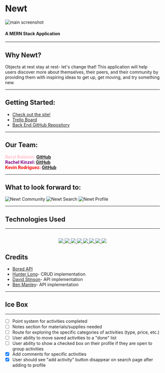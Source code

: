# Newt
![main screenshot](./public/newtmain.png)

#### A MERN Stack Application
_______
## Why Newt?

Objects at rest stay at rest- let's change that! This application will help users discover more about themselves, their peers, and their community by providing them with inspiring ideas to get up, get moving, and try something new.
_______
## Getting Started:
* [Check out the site!](https://newt-activity.netlify.app/)
* [Trello Board](https://trello.com/b/v9YnBlTX/newt-beryl-rachel-kevin)
* [Back End GitHub Repository](https://github.com/berylrb/newt-back-end)
_______
## Our Team:
<font color="pink">**Beryl Baldwin: [GitHub](https://github.com/berylrb)**</font>
<br>
<font color="purple">**Rachel Kinzel: [GitHub](https://github.com/rharen11)**</font>
<br>
<font color="red">**Kevin Rodriguez: [GitHub](https://github.com/UncleHagi)**</font>
________
## What to look forward to:
![Newt Community](./public/newtprofile2.png)
![Newt Search](./public/newtsearch.png)
![Newt Profile](./public/newttara.png)
_______
## Technologies Used
_______
<div align ="center">
<br>
<a href="#"><img src="https://img.shields.io/badge/html5-%23E34F26.svg?style=for-the-badge&logo=html5&logoColor=white" />  </a>
<a href ="#"><img src="https://img.shields.io/badge/javascript-%23323330.svg?style=for-the-badge&logo=javascript&logoColor=%23F7DF1E" />  </a>
<a href="#"><img src="https://img.shields.io/badge/Visual%20Studio-5C2D91.svg?style=for-the-badge&logo=visual-studio&logoColor=white" /> </a>
<a href="#"><img src="https://img.shields.io/badge/css3-%231572B6.svg?style=for-the-badge&logo=css3&logoColor=white" />  </a>
<a href="#"><img src="https://img.shields.io/badge/bootstrap-%23563D7C.svg?style=for-the-badge&logo=bootstrap&logoColor=white" /> </a>
<a href="#"><img src="https://img.shields.io/badge/express.js-%23404d59.svg?style=for-the-badge&logo=express&logoColor=%2361DAFB"> </a>
<a href="#"><img src="https://img.shields.io/badge/MongoDB-%234ea94b.svg?style=for-the-badge&logo=mongodb&logoColor=white"> </a>
<a href="#"><img src="https://img.shields.io/badge/react-%23323330.svg?style=for-the-badge&logo=react&logoColor=white"> </a>

<br>
</div>

## Credits
* [Bored API](http://www.boredapi.com/)
* [Hunter Long](https://github.com/whlong1)- CRUD implementation
* [David Stinson](https://github.com/DavidStinson)- API implementation
* [Ben Manley](https://github.com/ManliestBen)- API implementation
_______
## Ice Box
_______
* [ ] Point system for activities completed
* [ ] Notes section for materials/supplies needed
* [ ] Route for exploring the specific categories of activities (type, price, etc.)
* [ ] User ability to move saved activities to a "done" list
* [ ] User ability to show a checked box on their profile if they are open to group activities
* [x] Add comments for specific activities
* [x] User should see "add activity" button disappear on search page after adding to profile 